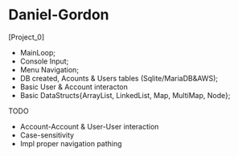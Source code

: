# Daniel-Gordon
[Project_0]  
* MainLoop;  
* Console Input;  
* Menu Navigation;  
* DB created, Acounts & Users tables (Sqlite/MariaDB&AWS);
* Basic User & Account interacton
* Basic DataStructs{ArrayList, LinkedList, Map, MultiMap, Node};



TODO 
- Account-Account & User-User interaction
- Case-sensitivity
- Impl proper navigation pathing
